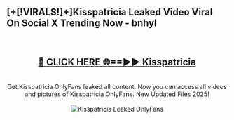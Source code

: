 <h2>[+[!VIRALS!]+]Kisspatricia Leaked Video Viral On Social X Trending Now - bnhyl</h2>
<br>
<div align="center">
<h2><a href="https://libra.edu.pl?Kisspatricia" rel="nofollow">🔴 CLICK HERE 🌐==►► Kisspatricia</a></h2>
<br>
Get Kisspatricia OnlyFans leaked all content. Now you can access all videos and pictures of Kisspatricia OnlyFans. New Updated Files 2025!
<br>
<br>
<a href="https://libra.edu.pl?Kisspatricia" rel="nofollow" data-target="animated-image.originalLink"><img src="https://i.ibb.co.com/WyWwxjT/player-gif2.gif" alt="Kisspatricia Leaked OnlyFans" style="max-width: 100%; display: inline-block;" data-target="animated-image.originalImage"></a>
</div>
<br>
